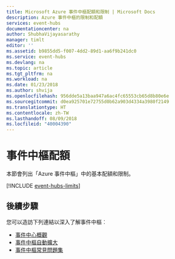 ```yaml
---
title: Microsoft Azure 事件中樞配額和限制 | Microsoft Docs
description: Azure 事件中樞的限制和配額
services: event-hubs
documentationcenter: na
author: ShubhaVijayasarathy
manager: timlt
editor: ''
ms.assetid: b9855dd5-f007-4dd2-89d1-aa6f9b241dc0
ms.service: event-hubs
ms.devlang: na
ms.topic: article
ms.tgt_pltfrm: na
ms.workload: na
ms.date: 01/23/2018
ms.author: shvija
ms.openlocfilehash: 956dde5a13baa947a6ac4fc65553cb65d8b80e6e
ms.sourcegitcommit: d0ea925701e72755d0b62a903d4334a3980f2149
ms.translationtype: HT
ms.contentlocale: zh-TW
ms.lasthandoff: 08/09/2018
ms.locfileid: "40004390"
---
```

# <a name="event-hubs-quotas"></a>事件中樞配額

本節會列出「Azure 事件中樞」中的基本配額和限制。

[!INCLUDE [event-hubs-limits](../../includes/event-hubs-limits.md)]

## <a name="next-steps"></a>後續步驟

您可以造訪下列連結以深入了解事件中樞︰

* [事件中心概觀](event-hubs-what-is-event-hubs.md)
* [事件中樞自動擴大](event-hubs-auto-inflate.md)
* [事件中樞常見問題集](event-hubs-faq.md)
